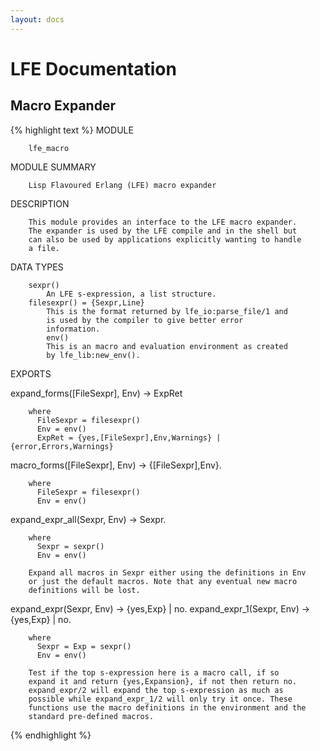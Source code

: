 ```yaml
---
layout: docs
---
```


# LFE Documentation

## Macro Expander

{% highlight text %}
MODULE

        lfe_macro

MODULE SUMMARY

        Lisp Flavoured Erlang (LFE) macro expander

DESCRIPTION

        This module provides an interface to the LFE macro expander.
        The expander is used by the LFE compile and in the shell but
        can also be used by applications explicitly wanting to handle
        a file.

DATA TYPES

        sexpr()
            An LFE s-expression, a list structure.
        filesexpr() = {Sexpr,Line}
            This is the format returned by lfe_io:parse_file/1 and
            is used by the compiler to give better error
            information.
            env()
            This is an macro and evaluation environment as created
            by lfe_lib:new_env().

EXPORTS

expand_forms([FileSexpr], Env) -> ExpRet

        where
          FileSexpr = filesexpr()
          Env = env()
          ExpRet = {yes,[FileSexpr],Env,Warnings} | {error,Errors,Warnings}

macro_forms([FileSexpr], Env) -> {[FileSexpr],Env}.

        where
          FileSexpr = filesexpr()
          Env = env()

expand_expr_all(Sexpr, Env) -> Sexpr.

        where
          Sexpr = sexpr()
          Env = env()

        Expand all macros in Sexpr either using the definitions in Env
        or just the default macros. Note that any eventual new macro
        definitions will be lost.

expand_expr(Sexpr, Env) -> {yes,Exp} | no.
expand_expr_1(Sexpr, Env) -> {yes,Exp} | no.

        where
          Sexpr = Exp = sexpr()
          Env = env()

        Test if the top s-expression here is a macro call, if so
        expand it and return {yes,Expansion}, if not then return no.
        expand_expr/2 will expand the top s-expression as much as
        possible while expand_expr_1/2 will only try it once. These
        functions use the macro definitions in the environment and the
        standard pre-defined macros.
{% endhighlight %}
